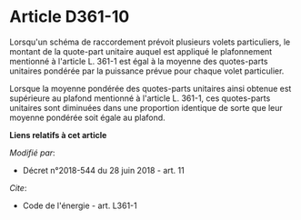 # Article D361-10

Lorsqu'un schéma de raccordement prévoit plusieurs volets particuliers, le montant de la quote-part unitaire auquel est
appliqué le plafonnement mentionné à l'article L. 361-1 est égal à la moyenne des quotes-parts unitaires pondérée par la
puissance prévue pour chaque volet particulier.

Lorsque la moyenne pondérée des quotes-parts unitaires ainsi obtenue est supérieure au plafond mentionné à l'article L.
361-1, ces quotes-parts unitaires sont diminuées dans une proportion identique de sorte que leur moyenne pondérée soit égale
au plafond.

**Liens relatifs à cet article**

_Modifié par_:

  - Décret n°2018-544 du 28 juin 2018 - art. 11

_Cite_:

  - Code de l'énergie - art. L361-1
